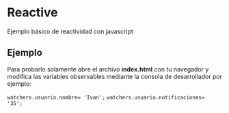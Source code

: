 # Reactive
Ejemplo básico de reactividad con javascript




## Ejemplo

Para probarlo solamente abre el archivo **index.html** con tu navegador y modifica las variables observables mediante la consola de desarrollador por ejemplo:


`watchers.usuario.nombre= 'Ivan';`
`watchers.usuario.notificaciones= '35';`
